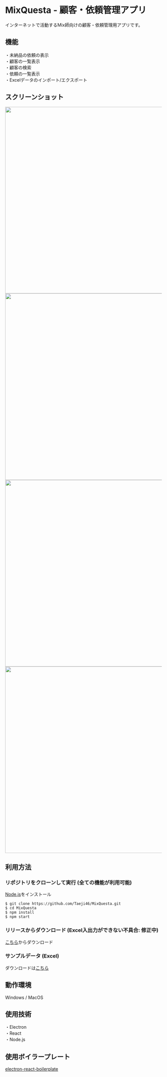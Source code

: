 # MixQuesta - 顧客・依頼管理アプリ
インターネットで活動するMix師向けの顧客・依頼管理用アプリです。

## 機能
・未納品の依頼の表示  
・顧客の一覧表示  
・顧客の検索  
・依頼の一覧表示   
・Excelデータのインポート/エクスポート

## スクリーンショット
<img src="https://github.com/Taeji46/MixQuesta/assets/107469797/6fa2813a-ef65-4dfc-ad37-ed5ee4b1f544" width="600px">
<img src="https://github.com/Taeji46/MixQuesta/assets/107469797/f2d30e35-e4e5-45ba-8d6d-04942468d253" width="600px">
<img src="https://github.com/Taeji46/MixQuesta/assets/107469797/dcf576bf-45fe-47c8-9d5c-1ead8379821f" width="600px">
<img src="https://github.com/Taeji46/MixQuesta/assets/107469797/3c1278de-ac8f-4634-98fc-a38743e59720" width="600px">

## 利用方法

### リポジトリをクローンして実行 (全ての機能が利用可能)
[Node.js](https://nodejs.org/en/download)をインストール
```
$ git clone https://github.com/Taeji46/MixQuesta.git
$ cd MixQuesta
$ npm install
$ npm start
```
### リリースからダウンロード (Excel入出力ができない不具合: 修正中)  
[こちら](https://github.com/Taeji46/MixQuesta/releases/tag/v1.0)からダウンロード

### サンプルデータ (Excel)
ダウンロードは[こちら](https://github.com/Taeji46/MixQuesta/releases/download/v1.0/sample_data.xlsx)


## 動作環境
Windows / MacOS

## 使用技術
・Electron  
・React  
・Node.js

## 使用ボイラープレート
[electron-react-boilerplate](https://github.com/electron-react-boilerplate/electron-react-boilerplate)


